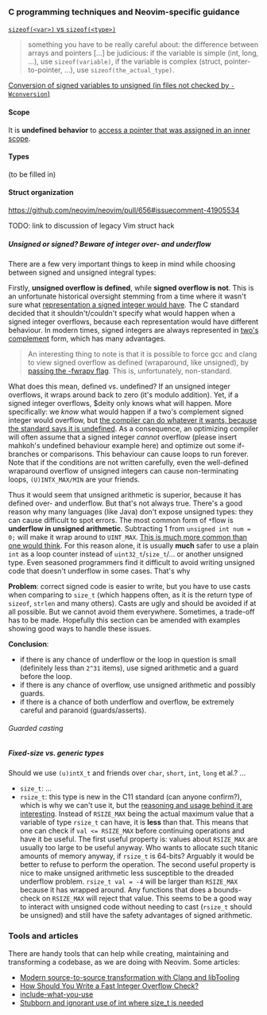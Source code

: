### C programming techniques and Neovim-specific guidance

[`sizeof(<var>)` vs `sizeof(<type>)`](https://github.com/neovim/neovim/pull/558#discussion_r11767481)
> something you have to be really careful about: the difference between arrays and pointers [...]
> be judicious: if the variable is simple (int, long, ...), use `sizeof(variable)`, if the variable is complex (struct, pointer-to-pointer, ...), use `sizeof(the_actual_type)`.

[Conversion of signed variables to unsigned (in files not checked by `-Wconversion`)](https://github.com/neovim/neovim/pull/558#issuecomment-40863654)

#### Scope

It is **undefined behavior** to [access a pointer that was assigned in an inner scope](https://github.com/neovim/neovim/pull/619#discussion_r12261134).

#### Types

(to be filled in)

#### Struct organization

https://github.com/neovim/neovim/pull/656#issuecomment-41905534

TODO: link to discussion of legacy Vim struct hack

##### Unsigned or signed? Beware of integer over- and underflow

There are a few very important things to keep in mind while choosing between signed and unsigned integral types:

Firstly, **unsigned overflow is defined**, while **signed overflow is not**. This is an unfortunate historical oversight stemming from a time where it wasn't sure what [representation a signed integer would have](http://stackoverflow.com/questions/18195715/why-is-unsigned-integer-overflow-defined-behavior-but-signed-integer-overflow-is). The C standard decided that it shouldn't/couldn't specify what would happen when a signed integer overflows, because each representation would have different behaviour. In modern times, signed integers are always represented in [two's complement](http://en.wikipedia.org/wiki/Two's_complement) form, which has many advantages. 

> An interesting thing to note is that it is possible to force gcc and clang to view signed overflow as defined (wraparound, like unsigned), by [passing the -fwrapv flag](http://stackoverflow.com/a/4712784/558819). This is, unfortunately, non-standard.

What does this mean, defined vs. undefined? If an unsigned integer overflows, it wraps around back to zero (it's modulo addition). Yet, if a signed integer overflows, $deity only knows what will happen. More specifically: we _know_ what would happen if a two's complement signed integer would overflow, but [the compiler can do whatever it wants, because the standard says it is undefined](http://stackoverflow.com/a/18195756/558819). As a consequence, an optimizing compiler will often assume that a signed integer _cannot_ overflow (please insert mahkoh's undefined behaviour example here) and optimize out some if-branches or comparisons. This behaviour can cause loops to run forever. Note that if the conditions are not written carefully, even the well-defined wraparound overflow of unsigned integers can cause non-terminating loops, `(U)INTX_MAX/MIN` are your friends.

Thus it would seem that unsigned arithmetic is superior, because it has defined over- and underflow. But that's not always true. There's a good reason why many languages (like Java) don't expose unsigned types: they can cause difficult to spot errors. The most common form of `*`flow is **underflow in unsigned arithmetic**. Subtracting 1 from `unsigned int num = 0;` will make it wrap around to `UINT_MAX`. [This is much more common than one would think](http://www.soundsoftware.ac.uk/c-pitfall-unsigned). For this reason alone, it is usually **much** safer to use a plain `int` as a loop counter instead of `uint32_t`/`size_t`/... or another unsigned type. Even seasoned programmers find it difficult to avoid writing unsigned code that doesn't underflow in some cases. That's why

**Problem**: correct signed code is easier to write, but you have to use casts when comparing to `size_t` (which happens often, as it is the return type of `sizeof`, `strlen` and many others). Casts are ugly and should be avoided if at all possible. But we cannot avoid them everywhere. Sometimes, a trade-off has to be made. Hopefully this section can be amended with examples showing good ways to handle these issues.

**Conclusion**: 

- if there is any chance of underflow or the loop in question is small (definitely less than `2^31` items), use signed arithmetic and a guard before the loop.
- if there is any chance of overflow, use unsigned arithmetic and possibly guards.
- if there is a chance of both underflow and overflow, be extremely careful and paranoid (guards/asserts).

###### Guarded casting

##### Fixed-size vs. generic types

Should we use `(u)intX_t` and friends over `char`, `short`, `int`, `long` et al.? ...

- `size_t`: ...
- `rsize_t`: this type is new in the C11 standard (can anyone confirm?), which is why we can't use it, but the [reasoning and usage behind it are interesting](http://www.drdobbs.com/cpp/the-safe-c-library/214502214). Instead of `RSIZE_MAX` being the actual maximum value that a variable of type `rsize_t` can have, it is **less** than that. This means that one can check if `val <= RSIZE_MAX` before continuing operations and have it be useful. The first useful property is: values about `RSIZE_MAX` are usually too large to be useful anyway. Who wants to allocate such titanic amounts of memory anyway, if `rsize_t` is 64-bits? Arguably it would be better to refuse to perform the operation. The second useful property is nice to make unsigned arithmetic less susceptible to the dreaded underflow problem. `rsize_t val = -4` will be larger than `RSIZE_MAX` because it has wrapped around. Any functions that does a bounds-check on `RSIZE_MAX` will reject that value. This seems to be a good way to interact with unsigned code without needing to cast (`rsize_t` should be unsigned) and still have the safety advantages of signed arithmetic.

### Tools and articles

There are handy tools that can help while creating, maintaining and transforming a codebase, as we are doing with Neovim. Some articles:

- [Modern source-to-source transformation with Clang and libTooling](http://eli.thegreenplace.net/2014/05/01/modern-source-to-source-transformation-with-clang-and-libtooling/)
- [How Should You Write a Fast Integer Overflow Check?](http://blog.regehr.org/archives/1139)
- [include-what-you-use](https://code.google.com/p/include-what-you-use/)
- [Stubborn and ignorant use of int where size_t is needed](http://ewontfix.com/9/)